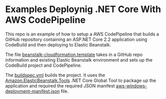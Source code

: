 # Examples Deploynig .NET Core  With AWS CodePipeline


This repo is an example of how to setup a AWS CodePipeline that builds a GitHub repository containing an ASP.NET Core 2.2
application using CodeBuild and then deploying to Elastic Beanstalk.

The file [beanstalk-cloudformation.template](./CodePipelineSetup/beanstalk-cloudformation.template) takes in a GitHub repo
information and existing Elastic Beanstalk environment and sets up the CodeBuild project and CodePipeline.

The [buildspec.yml](./buildspec.yml) builds the project. It uses the [Amazon.ElasticBeanstalk.Tools](https://github.com/aws/aws-extensions-for-dotnet-cli)
.NET Core Global Tool to package up the application and required the required JSON manifest 
[aws-windows-deployment-manifest.json](https://docs.aws.amazon.com/elasticbeanstalk/latest/dg/dotnet-core-tutorial.html) file.

